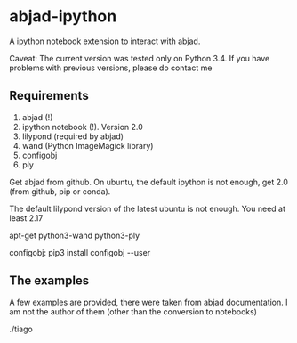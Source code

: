 abjad-ipython
=============

A ipython notebook extension to interact with abjad.

Caveat: The current version was tested only on Python 3.4. If you have problems with previous versions, please do contact me

Requirements
------------

1. abjad (!)
2. ipython notebook (!). Version 2.0
3. lilypond (required by abjad)
4. wand (Python ImageMagick library)
5. configobj
6. ply

Get abjad from github. On ubuntu, the default ipython is not enough, get 2.0 (from github, pip or conda).

The default lilypond version of the latest ubuntu is not enough. You need at least 2.17

apt-get python3-wand python3-ply

configobj: pip3 install configobj --user


The examples
------------

A few examples are provided, there were taken from abjad documentation. I am not the author of them (other than the conversion to notebooks)


./tiago
